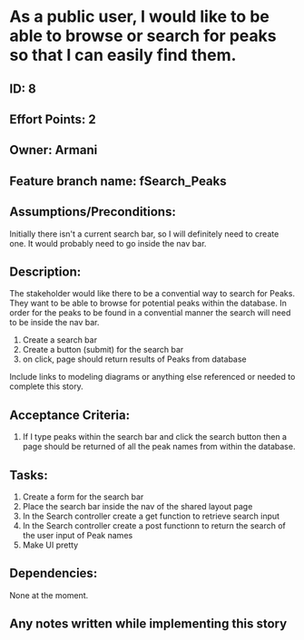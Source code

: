 # As a public user, I would like to be able to browse or search for peaks so that I can easily find them.

## ID: 8

## Effort Points: 2

## Owner: Armani

## Feature branch name: fSearch_Peaks

## Assumptions/Preconditions:

Initially there isn't a current search bar, so I will definitely need to create one. It would probably need to go inside the nav bar.

## Description:

The stakeholder would like there to be a convential way to search for Peaks. They want to be able to browse for potential peaks within the database. In order for the peaks to be found in a convential manner the search will need to be inside the nav bar.

1. Create a search bar
2. Create a button (submit) for the search bar
3. on click, page should return results of Peaks from database  

Include links to modeling diagrams or anything else referenced or needed to complete this story.

## Acceptance Criteria:

1. If I type peaks within the search bar and click the search button then a page should be returned of all the peak names from within the database.

## Tasks:

1. Create a form for the search bar
2. Place the search bar inside the nav of the shared layout page
3. In the Search controller create a get function to retrieve search input
4. In the Search controller create a post functionn to return the search of the user input of  Peak names
5. Make UI pretty

## Dependencies:

None at the moment.

## Any notes written while implementing this story
